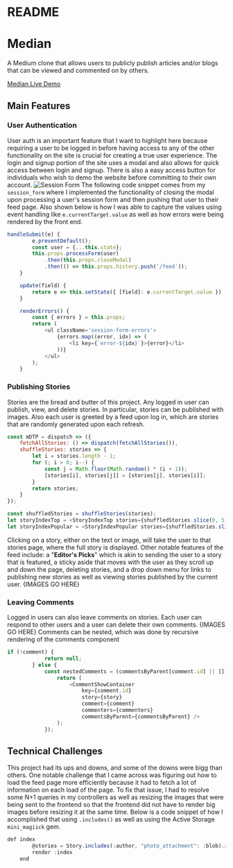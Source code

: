# README

# Median

A Medium clone that allows users to publicly publish articles and/or blogs that can be viewed and commented on by others.

[Median Live Demo](https://a-median.herokuapp.com/ "Median Live Demo")

## Main Features

### User Authentication
User auth is an important feature that I want to highlight here because requiring a user to be logged in before having access to any of the other functionality on the site is crucial for creating a true user experience. The login and signup portion of the site uses a modal and also allows for quick access between login and signup. There is also a easy access button for individuals who wish to demo the website before committing to their own account.
![Session Form](https://octodex.github.com/images/yaktocat.png)
The following code snippet comes from my `session_form` where I implemented the functionality of closing the modal upon processing a user's session form and then pushing that user to their feed page. Also shown below is how I was able to capture the values using event handling like `e.currentTarget.value` as well as how errors were being rendered by the front end.
```javascript
handleSubmit(e) {
        e.preventDefault();
        const user = {...this.state};
        this.props.processForm(user)
            .then(this.props.closeModal)
            .then(() => this.props.history.push('/feed'));
    }

    update(field) {
        return e => this.setState({ [field]: e.currentTarget.value })
    }

    renderErrors() {
        const { errors } = this.props;
        return (
            <ul className='session-form-errors'>
                {errors.map((error, idx) => (
                    <li key={`error-${idx}`}>{error}</li>
                ))}
            </ul>
        );
    }
```

### Publishing Stories
Stories are the bread and butter of this project. Any logged in user can publish, view, and delete stories. In particular, stories can be published with images. Also each user is greeted by a feed upon log in, which are stories that are randomly generated upon each refresh. 
```javascript
const mDTP = dispatch => ({
    fetchAllStories: () => dispatch(fetchAllStories()),
    shuffleStories: stories => {
        let i = stories.length - 1;
        for (; i > 0; i--) {
            const j = Math.floor(Math.random() * (i + 1));
            [stories[i], stories[j]] = [stories[j], stories[i]];
        }
        return stories;
    }
});

const shuffledStories = shuffleStories(stories);
let storyIndexTop = <StoryIndexTop stories={shuffledStories.slice(0, 5)} />
let storyIndexPopular = <StoryIndexPopular stories={shuffledStories.slice(5,9)} /> 
```
Clicking on a story, either on the text or image, will take the user to that stories page, where the full story is displayed. Other notable features of the feed include: a "**Editor's Picks**" which is akin to sending the user to a story that is featured, a sticky aside that moves with the user as they scroll up and down the page, deleting stories, and a drop down menu for links to publishing new stories as well as viewing stories published by the current user.
{IMAGES GO HERE}

### Leaving Comments
Logged in users can also leave comments on stories. Each user can respond to other users and a user can delete their own comments.
{IMAGES GO HERE}
Comments can be nested, which was done by recursive rendering of the comments component
```javascript
if (!comment) {
            return null;
        } else {
            const nestedComments = (commentsByParent[comment.id] || []).map(comment => {
                return (
                    <CommentShowContainer
                        key={comment.id}
                        story={story}
                        comment={comment}
                        commenters={commenters}
                        commentsByParent={commentsByParent} />
                );
            });
```

## Technical Challenges
This project had its ups and downs, and some of the downs were bigg than others. One notable challenge that I came across was figuring out how to load the feed page more efficiently because it had to fetch a lot of information on each load of the page. To fix that issue, I had to resolve some N+1 queries in my controllers as well as resizing the images that were being sent to the frontend so that the frontend did not have to render big images before resizing it at the same time. 
Below is a code snippet of how I accomplished that using `.includes()` as well as using the Active Storage `mini_magiick` gem.
```javascript
def index
        @stories = Story.includes(:author, "photo_attachment": :blob).all
        render :index
    end
```  